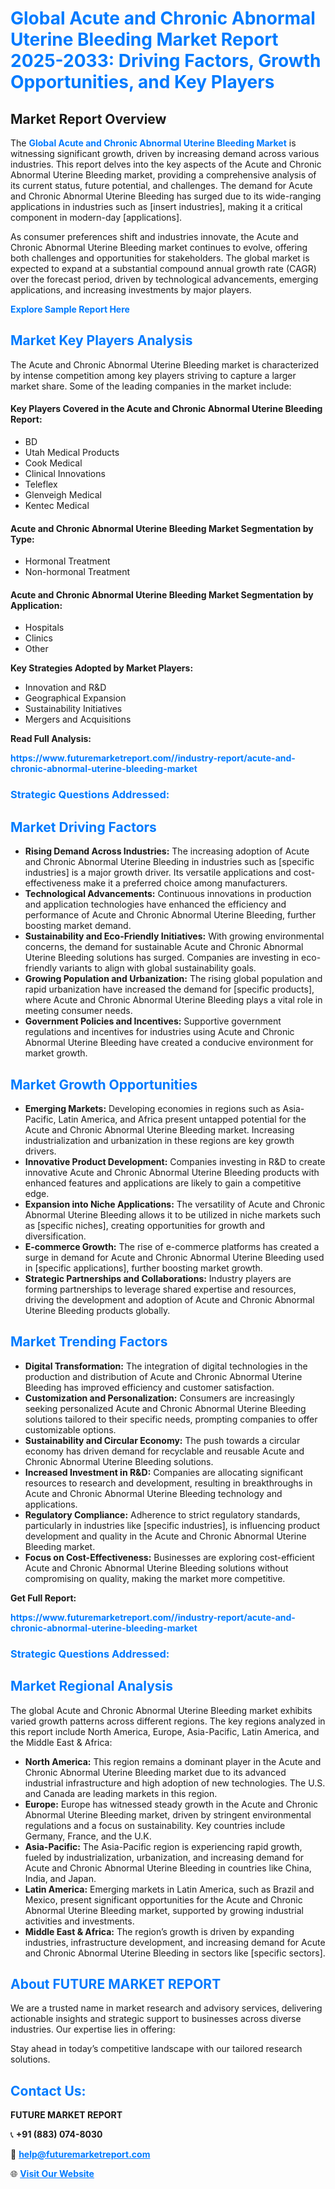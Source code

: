 <h1 style="color: #007BFF;">Global Acute and Chronic Abnormal Uterine Bleeding Market Report 2025-2033: Driving Factors, Growth Opportunities, and Key Players</h1>

<section id="overview">
<h2>Market Report Overview</h2>
<p>The <a href="https://www.futuremarketreport.com//industry-report/acute-and-chronic-abnormal-uterine-bleeding-market" style="color: #007BFF; text-decoration: none;"><strong>Global Acute and Chronic Abnormal Uterine Bleeding Market</strong></a> is witnessing significant growth, driven by increasing demand across various industries. This report delves into the key aspects of the Acute and Chronic Abnormal Uterine Bleeding market, providing a comprehensive analysis of its current status, future potential, and challenges. The demand for Acute and Chronic Abnormal Uterine Bleeding has surged due to its wide-ranging applications in industries such as [insert industries], making it a critical component in modern-day [applications].</p>
<p>As consumer preferences shift and industries innovate, the Acute and Chronic Abnormal Uterine Bleeding market continues to evolve, offering both challenges and opportunities for stakeholders. The global market is expected to expand at a substantial compound annual growth rate (CAGR) over the forecast period, driven by technological advancements, emerging applications, and increasing investments by major players.</p>
</section>

<section id="overview">
<p><a href="https://www.futuremarketreport.com//request-sample/reportId=78395" style="color: #007BFF; text-decoration: none;"><strong>Explore Sample Report Here</strong></a></p>
</section>

<section id="key-players">
<h2 style="color: #007BFF;">Market Key Players Analysis</h2>
<p>The Acute and Chronic Abnormal Uterine Bleeding market is characterized by intense competition among key players striving to capture a larger market share. Some of the leading companies in the market include:</p>
<h4>Key Players Covered in the Acute and Chronic Abnormal Uterine Bleeding Report:</h4>
<ul><li>BD</li><li>Utah Medical Products</li><li>Cook Medical</li><li>Clinical Innovations</li><li>Teleflex</li><li>Glenveigh Medical</li><li>Kentec Medical</li></ul>
<h4>Acute and Chronic Abnormal Uterine Bleeding Market Segmentation by Type:</h4>
<ul><li>Hormonal Treatment</li><li>Non-hormonal Treatment</li></ul>

<h4>Acute and Chronic Abnormal Uterine Bleeding Market Segmentation by Application:</h4>
<ul><li>Hospitals</li><li>Clinics</li><li>Other</li></ul>
<p><strong>Key Strategies Adopted by Market Players:</strong></p>
<ul>
<li>Innovation and R&D</li>
<li>Geographical Expansion</li>
<li>Sustainability Initiatives</li>
<li>Mergers and Acquisitions</li>
</ul>
</section>

<section>
<p><strong>Read Full Analysis: </strong></p><a href="https://www.futuremarketreport.com//industry-report/acute-and-chronic-abnormal-uterine-bleeding-market" style="color: #007BFF; text-decoration: none;"><strong>https://www.futuremarketreport.com//industry-report/acute-and-chronic-abnormal-uterine-bleeding-market</strong></a>
<h3 style="color: #007BFF;">Strategic Questions Addressed:</h3>
</section>

<section id="driving-factors">
<h2 style="color: #007BFF;">Market Driving Factors</h2>
<ul>
<li><strong>Rising Demand Across Industries:</strong> The increasing adoption of Acute and Chronic Abnormal Uterine Bleeding in industries such as [specific industries] is a major growth driver. Its versatile applications and cost-effectiveness make it a preferred choice among manufacturers.</li>
<li><strong>Technological Advancements:</strong> Continuous innovations in production and application technologies have enhanced the efficiency and performance of Acute and Chronic Abnormal Uterine Bleeding, further boosting market demand.</li>
<li><strong>Sustainability and Eco-Friendly Initiatives:</strong> With growing environmental concerns, the demand for sustainable Acute and Chronic Abnormal Uterine Bleeding solutions has surged. Companies are investing in eco-friendly variants to align with global sustainability goals.</li>
<li><strong>Growing Population and Urbanization:</strong> The rising global population and rapid urbanization have increased the demand for [specific products], where Acute and Chronic Abnormal Uterine Bleeding plays a vital role in meeting consumer needs.</li>
<li><strong>Government Policies and Incentives:</strong> Supportive government regulations and incentives for industries using Acute and Chronic Abnormal Uterine Bleeding have created a conducive environment for market growth.</li>
</ul>
</section>

<section id="growth-opportunities">
<h2 style="color: #007BFF;">Market Growth Opportunities</h2>
<ul>
<li><strong>Emerging Markets:</strong> Developing economies in regions such as Asia-Pacific, Latin America, and Africa present untapped potential for the Acute and Chronic Abnormal Uterine Bleeding market. Increasing industrialization and urbanization in these regions are key growth drivers.</li>
<li><strong>Innovative Product Development:</strong> Companies investing in R&D to create innovative Acute and Chronic Abnormal Uterine Bleeding products with enhanced features and applications are likely to gain a competitive edge.</li>
<li><strong>Expansion into Niche Applications:</strong> The versatility of Acute and Chronic Abnormal Uterine Bleeding allows it to be utilized in niche markets such as [specific niches], creating opportunities for growth and diversification.</li>
<li><strong>E-commerce Growth:</strong> The rise of e-commerce platforms has created a surge in demand for Acute and Chronic Abnormal Uterine Bleeding used in [specific applications], further boosting market growth.</li>
<li><strong>Strategic Partnerships and Collaborations:</strong> Industry players are forming partnerships to leverage shared expertise and resources, driving the development and adoption of Acute and Chronic Abnormal Uterine Bleeding products globally.</li>
</ul>
</section>

<section id="trending-factors">
<h2 style="color: #007BFF;">Market Trending Factors</h2>
<ul>
<li><strong>Digital Transformation:</strong> The integration of digital technologies in the production and distribution of Acute and Chronic Abnormal Uterine Bleeding has improved efficiency and customer satisfaction.</li>
<li><strong>Customization and Personalization:</strong> Consumers are increasingly seeking personalized Acute and Chronic Abnormal Uterine Bleeding solutions tailored to their specific needs, prompting companies to offer customizable options.</li>
<li><strong>Sustainability and Circular Economy:</strong> The push towards a circular economy has driven demand for recyclable and reusable Acute and Chronic Abnormal Uterine Bleeding solutions.</li>
<li><strong>Increased Investment in R&D:</strong> Companies are allocating significant resources to research and development, resulting in breakthroughs in Acute and Chronic Abnormal Uterine Bleeding technology and applications.</li>
<li><strong>Regulatory Compliance:</strong> Adherence to strict regulatory standards, particularly in industries like [specific industries], is influencing product development and quality in the Acute and Chronic Abnormal Uterine Bleeding market.</li>
<li><strong>Focus on Cost-Effectiveness:</strong> Businesses are exploring cost-efficient Acute and Chronic Abnormal Uterine Bleeding solutions without compromising on quality, making the market more competitive.</li>
</ul>
</section>

<section>
<p><strong>Get Full Report: </strong></p><a href="https://www.futuremarketreport.com//industry-report/acute-and-chronic-abnormal-uterine-bleeding-market" style="color: #007BFF; text-decoration: none;"><strong>https://www.futuremarketreport.com//industry-report/acute-and-chronic-abnormal-uterine-bleeding-market</strong></a>
<h3 style="color: #007BFF;">Strategic Questions Addressed:</h3>
</section>


<section id="regional-analysis">
<h2 style="color: #007BFF;">Market Regional Analysis</h2>
<p>The global Acute and Chronic Abnormal Uterine Bleeding market exhibits varied growth patterns across different regions. The key regions analyzed in this report include North America, Europe, Asia-Pacific, Latin America, and the Middle East & Africa:</p>
<ul>
<li><strong>North America:</strong> This region remains a dominant player in the Acute and Chronic Abnormal Uterine Bleeding market due to its advanced industrial infrastructure and high adoption of new technologies. The U.S. and Canada are leading markets in this region.</li>
<li><strong>Europe:</strong> Europe has witnessed steady growth in the Acute and Chronic Abnormal Uterine Bleeding market, driven by stringent environmental regulations and a focus on sustainability. Key countries include Germany, France, and the U.K.</li>
<li><strong>Asia-Pacific:</strong> The Asia-Pacific region is experiencing rapid growth, fueled by industrialization, urbanization, and increasing demand for Acute and Chronic Abnormal Uterine Bleeding in countries like China, India, and Japan.</li>
<li><strong>Latin America:</strong> Emerging markets in Latin America, such as Brazil and Mexico, present significant opportunities for the Acute and Chronic Abnormal Uterine Bleeding market, supported by growing industrial activities and investments.</li>
<li><strong>Middle East & Africa:</strong> The region’s growth is driven by expanding industries, infrastructure development, and increasing demand for Acute and Chronic Abnormal Uterine Bleeding in sectors like [specific sectors].</li>
</ul>
</section>

<footer>
<h2 style="color: #007BFF;">About FUTURE MARKET REPORT</h2>
<p>We are a trusted name in market research and advisory services, delivering actionable insights and strategic support to businesses across diverse industries. Our expertise lies in offering:</p>

<p>Stay ahead in today’s competitive landscape with our tailored research solutions.</p>

<h2 style="color: #007BFF;">Contact Us:</h2>
<p><strong>FUTURE MARKET REPORT</strong></p>
<p>📞 <strong>+91 (883) 074-8030</strong></p>
<p>📧 <strong><a href="mailto:help@futuremarketreport.com" style="color: #007BFF;">help@futuremarketreport.com</a></strong></p>
<p>🌐 <strong><a href="https://www.futuremarketreport.com/" style="color: #007BFF;">Visit Our Website</a></strong></p>
</footer>